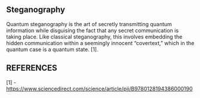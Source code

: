 ## Steganography
Quantum steganography is the art of secretly transmitting quantum information while disguising the fact that any secret communication is taking place. Like classical steganography, this involves embedding the hidden communication within a seemingly innocent “covertext,” which in the quantum case is a quantum state. [1].

## REFERENCES
[1] - https://www.sciencedirect.com/science/article/pii/B9780128194386000190
